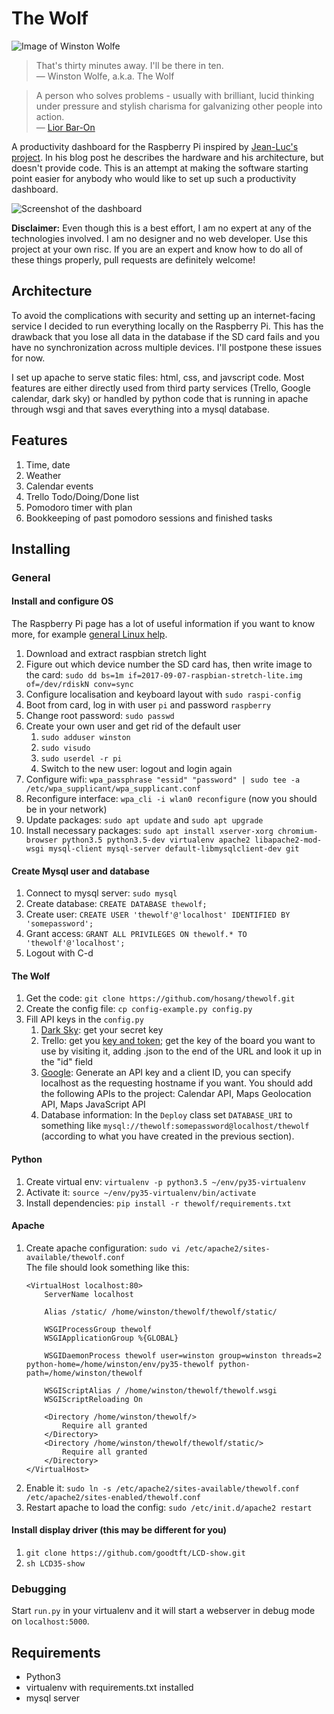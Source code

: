 # The Wolf

![Image of Winston Wolfe](https://raw.githubusercontent.com/hosang/thewolf/master/thewolf/static/images/winston.jpg)

> That's thirty minutes away. I'll be there in ten.  
> — Winston Wolfe, a.k.a. The Wolf

> A person who solves problems - usually with brilliant, lucid thinking under pressure and stylish charisma for galvanizing other people into action.  
> — [Lior Bar-On](https://www.urbandictionary.com/define.php?term=Winston%20Wolf)

A productivity dashboard for the Raspberry Pi inspired by
[Jean-Luc's project](https://www.jlwinkler.com/2017-05-25/raspberry-pi-productivity-dashboard/).
In his blog post he describes the hardware and his architecture, but doesn't
provide code. This is an attempt at making the software starting point
easier for anybody who would like to set up such a productivity dashboard.

![Screenshot of the dashboard](https://raw.githubusercontent.com/hosang/thewolf/master/screenshot.png)

**Disclaimer:** Even though this is a best effort, I am no expert at any of
the technologies involved. I am no designer and no web developer. Use this
project at your own risc. If you are an expert and know how to do all of these
things properly, pull requests are definitely welcome!


## Architecture

To avoid the complications with security and setting up an internet-facing
service I decided to run everything locally on the Raspberry Pi. This has the
drawback that you lose all data in the database if the SD card fails and
you have no synchronization across multiple devices. I'll postpone these
issues for now.

I set up apache to serve static files: html, css, and javscript code. Most
features are either directly used from third party services (Trello, Google
calendar, dark sky) or handled by python code that is running in apache
through wsgi and that saves everything into a mysql database.

## Features

1. Time, date
1. Weather
1. Calendar events
1. Trello Todo/Doing/Done list
1. Pomodoro timer with plan
1. Bookkeeping of past pomodoro sessions and finished tasks

## Installing

### General

#### Install and configure OS

The Raspberry Pi page has a lot of useful information if you want to know
more, for example
[general Linux help](https://www.raspberrypi.org/documentation/linux/).

1. Download and extract raspbian stretch light
1. Figure out which device number the SD card has, then write image to the card: `sudo dd bs=1m if=2017-09-07-raspbian-stretch-lite.img of=/dev/rdiskN conv=sync`
1. Configure localisation and keyboard layout with `sudo raspi-config`
1. Boot from card, log in with user `pi` and password `raspberry`
1. Change root password: `sudo passwd`
1. Create your own user and get rid of the default user
   1. `sudo adduser winston`
   1. `sudo visudo`
   1. `sudo userdel -r pi`
   1. Switch to the new user: logout and login again
1. Configure wifi: `wpa_passphrase "essid" "password" | sudo tee -a /etc/wpa_supplicant/wpa_supplicant.conf`
1. Reconfigure interface: `wpa_cli -i wlan0 reconfigure` (now you should be in your network)
1. Update packages: `sudo apt update` and `sudo apt upgrade`
1. Install necessary packages: `sudo apt install xserver-xorg chromium-browser python3.5 python3.5-dev virtualenv apache2 libapache2-mod-wsgi mysql-client mysql-server default-libmysqlclient-dev git`

#### Create Mysql user and database

1. Connect to mysql server: `sudo mysql`
1. Create database: `CREATE DATABASE thewolf;`
1. Create user: `CREATE USER 'thewolf'@'localhost' IDENTIFIED BY 'somepassword';`
1. Grant access: `GRANT ALL PRIVILEGES ON thewolf.* TO 'thewolf'@'localhost';`
1. Logout with C-d

#### The Wolf

1. Get the code: `git clone https://github.com/hosang/thewolf.git`
1. Create the config file: `cp config-example.py config.py`  
1. Fill API keys in the `config.py`
   1. [Dark Sky](https://darksky.net/dev): get your secret key
   1. Trello: get you [key and token](https://trello.com/app-key); get the key of the board you want to use by visiting it, adding .json to the end of the URL and look it up in the "id" field
   1. [Google](https://console.developers.google.com/project/_/apiui/apis/library): Generate an API key and a client ID, you can specify localhost as the requesting hostname if you want. You should add the following APIs to the project: Calendar API, Maps Geolocation API, Maps JavaScript API
   1. Database information: In the `Deploy` class set `DATABASE_URI` to something like `mysql://thewolf:somepassword@localhost/thewolf` (according to what you have created in the previous section).

#### Python

1. Create virtual env: `virtualenv -p python3.5 ~/env/py35-virtualenv`
1. Activate it: `source ~/env/py35-virtualenv/bin/activate`
1. Install dependencies: `pip install -r thewolf/requirements.txt`

#### Apache

1. Create apache configuration: `sudo vi /etc/apache2/sites-available/thewolf.conf`  
   The file should look something like this:
    ```
    <VirtualHost localhost:80>
        ServerName localhost

        Alias /static/ /home/winston/thewolf/thewolf/static/

        WSGIProcessGroup thewolf
        WSGIApplicationGroup %{GLOBAL}

        WSGIDaemonProcess thewolf user=winston group=winston threads=2 python-home=/home/winston/env/py35-thewolf python-path=/home/winston/thewolf

        WSGIScriptAlias / /home/winston/thewolf/thewolf.wsgi
        WSGIScriptReloading On

        <Directory /home/winston/thewolf/>
            Require all granted
        </Directory>
        <Directory /home/winston/thewolf/thewolf/static/>
            Require all granted
        </Directory>
    </VirtualHost>
    ```
1. Enable it: `sudo ln -s /etc/apache2/sites-available/thewolf.conf /etc/apache2/sites-enabled/thewolf.conf`
1. Restart apache to load the config: `sudo /etc/init.d/apache2 restart`

#### Install display driver (this may be different for you)

1. `git clone https://github.com/goodtft/LCD-show.git`
1. `sh LCD35-show`

### Debugging

Start `run.py` in your virtualenv and it will start a webserver in debug mode
on `localhost:5000`.

## Requirements

* Python3
* virtualenv with requirements.txt installed
* mysql server

